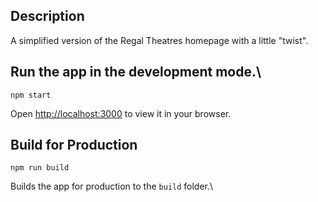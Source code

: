 ## Description
A simplified version of the Regal Theatres homepage with a little "twist".


## Run the app in the development mode.\
```node
npm start
```
Open [http://localhost:3000](http://localhost:3000) to view it in your browser.


## Build for Production
```node
npm run build
```
Builds the app for production to the `build` folder.\
